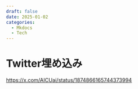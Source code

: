 ```yaml
---
draft: false 
date: 2025-01-02
categories:
  - Mkdocs
  - Tech
---
```

# Twitter埋め込み

<https://x.com/AICUai/status/1874866165744373994>




